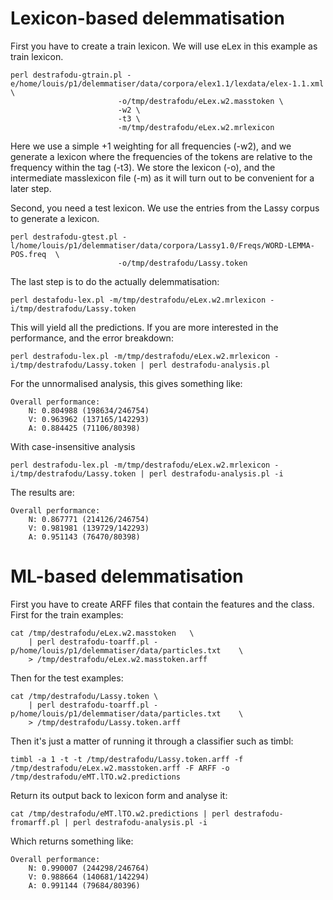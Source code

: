 Lexicon-based delemmatisation
==============

First you have to create a train lexicon. We will use eLex in this example as train lexicon.

    perl destrafodu-gtrain.pl -e/home/louis/p1/delemmatiser/data/corpora/elex1.1/lexdata/elex-1.1.xml \
                            -o/tmp/destrafodu/eLex.w2.masstoken \
                            -w2 \
                            -t3 \
                            -m/tmp/destrafodu/eLex.w2.mrlexicon

Here we use a simple +1 weighting for all frequencies (-w2), and we generate a lexicon where the frequencies of the tokens are relative to the frequency within the tag (-t3).
We store the lexicon (-o), and the intermediate masslexicon file (-m) as it will turn out to be convenient for a later step.

Second, you need a test lexicon. We use the entries from the Lassy corpus to generate a lexicon.

    perl destrafodu-gtest.pl -l/home/louis/p1/delemmatiser/data/corpora/Lassy1.0/Freqs/WORD-LEMMA-POS.freq  \
                            -o/tmp/destrafodu/Lassy.token

The last step is to do the actually delemmatisation:

    perl destafodu-lex.pl -m/tmp/destrafodu/eLex.w2.mrlexicon -i/tmp/destrafodu/Lassy.token

This will yield all the predictions. If you are more interested in the performance, and the error breakdown:

    perl destrafodu-lex.pl -m/tmp/destrafodu/eLex.w2.mrlexicon -i/tmp/destrafodu/Lassy.token | perl destrafodu-analysis.pl

For the unnormalised analysis, this gives something like:

    Overall performance:
    	N: 0.804988 (198634/246754)
    	V: 0.963962 (137165/142293)
    	A: 0.884425 (71106/80398)

With case-insensitive analysis

    perl destrafodu-lex.pl -m/tmp/destrafodu/eLex.w2.mrlexicon -i/tmp/destrafodu/Lassy.token | perl destrafodu-analysis.pl -i

The results are:

    Overall performance:
    	N: 0.867771 (214126/246754)
    	V: 0.981981 (139729/142293)
    	A: 0.951143 (76470/80398)

    	
ML-based delemmatisation
==============

First you have to create ARFF files that contain the features and the class. First for the train examples:

    cat /tmp/destrafodu/eLex.w2.masstoken	\
        | perl destrafodu-toarff.pl -p/home/louis/p1/delemmatiser/data/particles.txt	\
        > /tmp/destrafodu/eLex.w2.masstoken.arff
        
Then for the test examples:
        
    cat /tmp/destrafodu/Lassy.token	\
        | perl destrafodu-toarff.pl -p/home/louis/p1/delemmatiser/data/particles.txt	\
        > /tmp/destrafodu/Lassy.token.arff
        
Then it's just a matter of running it through a classifier such as timbl:

    timbl -a 1 -t -t /tmp/destrafodu/Lassy.token.arff -f /tmp/destrafodu/eLex.w2.masstoken.arff -F ARFF -o /tmp/destrafodu/eMT.lTO.w2.predictions
    
Return its output back to lexicon form and analyse it:

    cat /tmp/destrafodu/eMT.lTO.w2.predictions | perl destrafodu-fromarff.pl | perl destrafodu-analysis.pl -i
    
Which returns something like:

    Overall performance:
	    N: 0.990007 (244298/246764)
	    V: 0.988664 (140681/142294)
	    A: 0.991144 (79684/80396)


    